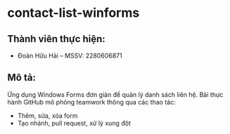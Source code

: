 # contact-list-winforms

## Thành viên thực hiện:
- Đoàn Hữu Hải – MSSV: 2280606871

## Mô tả:
Ứng dụng Windows Forms đơn giản để quản lý danh sách liên hệ. Bài thực hành GitHub mô phỏng teamwork thông qua các thao tác:
- Thêm, sửa, xóa form
- Tạo nhánh, pull request, xử lý xung đột
